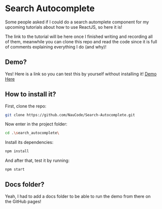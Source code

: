 # Search Autocomplete
Some people asked if I could do a search automplete component for my upcoming tutorials about how to use ReactJS, so here it is!

The link to the tutorial will be here once I finished writing and recording all of them, meanwhile you can clone this repo and read the code since it is full of comments explaining everything I do (and why)!

## Demo?
Yes! Here is a link so you can test this by yourself without installing it!
[Demo Here](https://naucode.github.io/Search-Autocomplete/)

## How to install it?
First, clone the repo:
``` bash
git clone https://github.com/NauCode/Search-Autocomplete.git
```

Now enter in the project folder:
``` bash
cd .\search_autocomplete\
```

Install its dependencies:
``` bash
npm install
```

And after that, test it by running:
``` bash
npm start
```

## Docs folder?
Yeah, I had to add a docs folder to be able to run the demo from there on the GitHub pages!